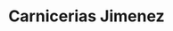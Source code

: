---
title: "Carnicerias Jimenez"
url: /chicago/carnicerias-jimenez-west-north-avenue/
shop: supermarket
---